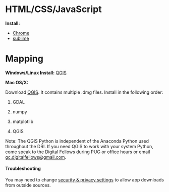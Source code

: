 HTML/CSS/JavaScript
===================
**Install:** 
* [Chrome](https://www.google.com/chrome/browser/desktop/)
* [sublime](https://www.sublimetext.com/)

Mapping
=======

**Windows/Linux Install:** [QGIS](http://www.qgis.org/en/site/)

**Mac OS/X:**

Download [QGIS](http://www.kyngchaos.com/software/qgis). It contains multiple .dmg files. Install in the following order:

1) GDAL

2) numpy

3) matplotlib

4) QGIS

Note: The QGIS Python is independent of the Anaconda Python used throughout the DRI. If you need QGIS to work with your system Python, come speak to the Digital Fellows during PUG or office hours or email gc.digitalfellows@gmail.com.

#### Troubleshooting

You may need to change [security & privacy settings](https://support.apple.com/en-us/HT202491) to allow app downloads from outside sources. 
